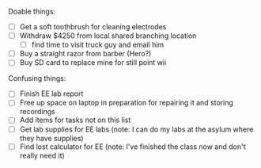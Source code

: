 Doable things:
- [ ] Get a soft toothbrush for cleaning electrodes
- [ ] Withdraw $4250 from local shared branching location
   - [ ] find time to visit truck guy and email him
- [ ] Buy a straight razor from barber (Hero?)
- [ ] Buy SD card to replace mine for still point wii

Confusing things:
- [ ] Finish EE lab report
- [ ] Free up space on laptop in preparation for repairing it and storing recordings
- [ ] Add items for tasks not on this list
- [ ] Get lab supplies for EE labs (note: I can do my labs at the asylum where they have supplies)
- [ ] Find lost calculator for EE (note: I've finished the class now and don't really need it)
